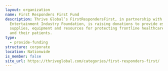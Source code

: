 ```yaml
---
layout: organization
name: First Responders First Fund
description: Thrive Global’s FirstRespondersFirst, in partnership with the
  Entertainment Industry Foundation, is raising donations to provide essential
  supplies, equipment and resources for protecting frontline healthcare workers
  and their patients.
type:
  - provide-funding
structure: corporate
location: Nationwide
is_member: false
site_url: https://thriveglobal.com/categories/first-responders-first/
---
```

